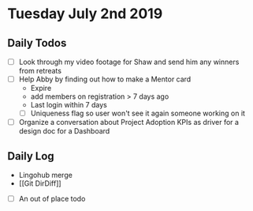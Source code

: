# Tuesday July 2nd 2019

## Daily Todos

- [ ] Look through my video footage for Shaw and send him any winners from
      retreats
- [ ] Help Abby by finding out how to make a Mentor card
  - Expire
  - add members on registration > 7 days ago
  - Last login within 7 days
  - [ ] Uniqueness flag so user won't see it again someone working on it
- [ ] Organize a conversation about Project Adoption KPIs as driver for a design
      doc for a Dashboard

## Daily Log

- Lingohub merge
- [[Git DirDiff]]
- [ ] An out of place todo
